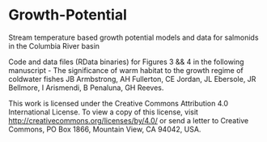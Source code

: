 # Growth-Potential
 Stream temperature based growth potential models and data for salmonids in the Columbia River basin

Code and data files (RData binaries) for Figures 3 && 4 in the following manuscript - 
The significance of warm habitat to the growth regime of coldwater fishes
JB Armbstrong, AH Fullerton, CE Jordan, JL Ebersole, JR Bellmore, I Arismendi, B Penaluna, GH Reeves.

This work is licensed under the Creative Commons Attribution 4.0 International License. To view a copy of this license, visit http://creativecommons.org/licenses/by/4.0/ or send a letter to Creative Commons, PO Box 1866, Mountain View, CA 94042, USA.

